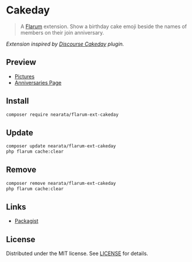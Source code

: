 # Cakeday

> A [Flarum](http://flarum.org) extension. Show a birthday cake emoji beside the names of members on their join anniversary.

_Extension inspired by [Discourse Cakeday](https://www.discourse.org/plugins/cakeday.html) plugin._

## Preview

- [Pictures](https://imgur.com/a/iFn6IXw)
- [Anniversaries Page](https://imgur.com/a/8OaPbcJ)

## Install

```sh
composer require nearata/flarum-ext-cakeday
```

## Update

```sh
composer update nearata/flarum-ext-cakeday
php flarum cache:clear
```

## Remove

```sh
composer remove nearata/flarum-ext-cakeday
php flarum cache:clear
```

## Links

- [Packagist](https://packagist.org/packages/nearata/flarum-ext-cakeday)

## License

Distributed under the MIT license. See [LICENSE](LICENSE) for details.
